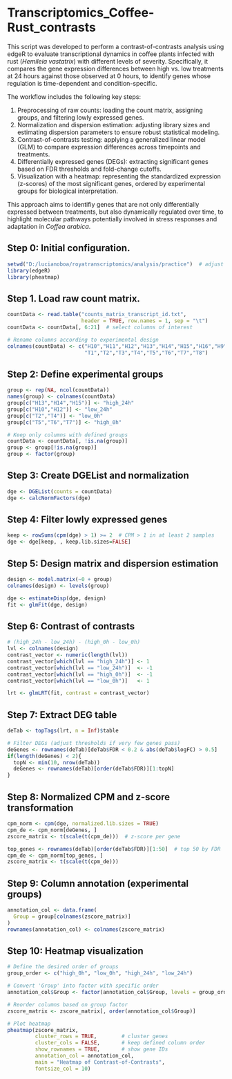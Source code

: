 # Transcriptomics_Coffee-Rust_contrasts
This script was developed to perform a contrast-of-contrasts analysis using edgeR to evaluate transcriptional dynamics in coffee plants infected with rust (*Hemileia vastatrix*) with different levels of severity. Specifically, it compares the gene expression differences between high vs. low treatments at 24 hours against those observed at 0 hours, to identify genes whose regulation is time-dependent and condition-specific.

The workflow includes the following key steps:
1. Preprocessing of raw counts: loading the count matrix, assigning groups, and filtering lowly expressed genes.
2. Normalization and dispersion estimation: adjusting library sizes and estimating dispersion parameters to ensure robust statistical modeling.
3. Contrast-of-contrasts testing: applying a generalized linear model (GLM) to compare expression differences across timepoints and treatments.
4. Differentially expressed genes (DEGs): extracting significant genes based on FDR thresholds and fold-change cutoffs.
5. Visualization with a heatmap: representing the standardized expression (z-scores) of the most significant genes, ordered by experimental groups for biological interpretation.

This approach aims to identifiy genes that are not only differentially expressed between treatments, but also dynamically regulated over time, to highlight molecular pathways potentially involved in stress responses and adaptation in *Coffea arabica*.

## Step 0: Initial configuration. 
```r
setwd("D:/lucianoboa/royatranscriptomics/analysis/practice")  # adjust path
library(edgeR)
library(pheatmap)
```

## Step 1. Load raw count matrix. 
```r
countData <- read.table("counts_matrix_transcript_id.txt", 
                        header = TRUE, row.names = 1, sep = "\t")
countData <- countData[, 6:21]  # select columns of interest

# Rename columns according to experimental design
colnames(countData) <- c("H10","H11","H12","H13","H14","H15","H16","H9",
                         "T1","T2","T3","T4","T5","T6","T7","T8")
```

## Step 2: Define experimental groups
```r
group <- rep(NA, ncol(countData))
names(group) <- colnames(countData)
group[c("H13","H14","H15")] <- "high_24h"
group[c("H10","H12")] <- "low_24h" 
group[c("T2","T4")] <- "low_0h" 
group[c("T5","T6","T7")] <- "high_0h"

# Keep only columns with defined groups
countData <- countData[, !is.na(group)]
group <- group[!is.na(group)]
group <- factor(group)
```

## Step 3: Create DGEList and normalization
```r
dge <- DGEList(counts = countData)
dge <- calcNormFactors(dge)
```

## Step 4: Filter lowly expressed genes
```r
keep <- rowSums(cpm(dge) > 1) >= 2  # CPM > 1 in at least 2 samples
dge <- dge[keep, , keep.lib.sizes=FALSE]
```

## Step 5: Design matrix and dispersion estimation
```r
design <- model.matrix(~0 + group)
colnames(design) <- levels(group)

dge <- estimateDisp(dge, design)
fit <- glmFit(dge, design)
```

## Step 6: Contrast of contrasts
```r
# (high_24h - low_24h) - (high_0h - low_0h)
lvl <- colnames(design)
contrast_vector <- numeric(length(lvl))
contrast_vector[which(lvl == "high_24h")] <- 1
contrast_vector[which(lvl == "low_24h")]  <- -1
contrast_vector[which(lvl == "high_0h")]  <- -1
contrast_vector[which(lvl == "low_0h")]   <- 1

lrt <- glmLRT(fit, contrast = contrast_vector)
```

## Step 7: Extract DEG table
```r
deTab <- topTags(lrt, n = Inf)$table

# Filter DEGs (adjust thresholds if very few genes pass)
deGenes <- rownames(deTab)[deTab$FDR < 0.2 & abs(deTab$logFC) > 0.5]
if(length(deGenes) < 2){
  topN <- min(10, nrow(deTab))
  deGenes <- rownames(deTab)[order(deTab$FDR)][1:topN]
}
```

## Step 8: Normalized CPM and z-score transformation
```r
cpm_norm <- cpm(dge, normalized.lib.sizes = TRUE)
cpm_de <- cpm_norm[deGenes, ]
zscore_matrix <- t(scale(t(cpm_de)))  # z-score per gene

top_genes <- rownames(deTab)[order(deTab$FDR)][1:50]  # top 50 by FDR
cpm_de <- cpm_norm[top_genes, ]
zscore_matrix <- t(scale(t(cpm_de)))
```

## Step 9: Column annotation (experimental groups)
```r
annotation_col <- data.frame(
  Group = group[colnames(zscore_matrix)]
)
rownames(annotation_col) <- colnames(zscore_matrix)
```

## Step 10: Heatmap visualization
```r
# Define the desired order of groups
group_order <- c("high_0h", "low_0h", "high_24h", "low_24h")

# Convert 'Group' into factor with specific order
annotation_col$Group <- factor(annotation_col$Group, levels = group_order)

# Reorder columns based on group factor
zscore_matrix <- zscore_matrix[, order(annotation_col$Group)]

# Plot heatmap
pheatmap(zscore_matrix,
         cluster_rows = TRUE,        # cluster genes
         cluster_cols = FALSE,       # keep defined column order
         show_rownames = TRUE,       # show gene IDs
         annotation_col = annotation_col,
         main = "Heatmap of Contrast-of-Contrasts",
         fontsize_col = 10)
```
